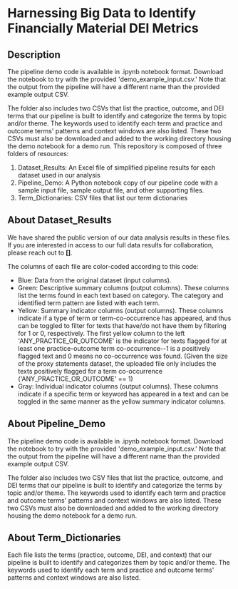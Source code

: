 # Harnessing Big Data to Identify Financially Material DEI Metrics

## Description
The pipeline demo code is available in .ipynb notebook format. Download the notebook to try with the provided 'demo_example_input.csv.' Note that the output from the pipeline will have a different name than the provided example output CSV. 

The folder also includes two CSVs that list the practice, outcome, and DEI terms that our pipeline is built to identify and categorize the terms by topic and/or theme. The keywords used to identify each term and practice and outcome terms' patterns and context windows are also listed. These two CSVs must also be downloaded and added to the working directory housing the demo notebook for a demo run.
This repository is composed of three folders of resources: 
1) Dataset_Results: An Excel file of simplified pipeline results for each dataset used in our analysis 
2) Pipeline_Demo: A Python notebook copy of our pipeline code with a sample input file, sample output file, and other supporting files.
3) Term_Dictionaries: CSV files that list our term dictionaries

## About Dataset_Results
We have shared the public version of our data analysis results in these files. If you are interested in access to our full data results for collaboration, please reach out to **[]**. 

The columns of each file are color-coded according to this code:
- Blue: Data from the original dataset (input columns).
- Green: Descriptive summary columns (output columns). These columns list the terms found in each text based on category. The category and identified term pattern are listed with each term.
- Yellow: Summary indicator columns (output columns). These columns indicate if a type of term or term-co-occurrence has appeared, and thus can be toggled to filter for texts that have/do not have them by filtering for 1 or 0, respectively. The first yellow column to the left 'ANY_PRACTICE_OR_OUTCOME' is the indicator for texts flagged for at least one practice-outcome term co-occurrence--1 is a positively flagged text and 0 means no co-occurrence was found. (Given the size of the proxy statements dataset, the uploaded file only includes the texts positively flagged for a term co-occurrence ('ANY_PRACTICE_OR_OUTCOME' == 1)
- Gray: Individual indicator columns (output columns). These columns indicate if a specific term or keyword has appeared in a text and can be toggled in the same manner as the yellow summary indicator columns.

## About Pipeline_Demo
The pipeline demo code is available in .ipynb notebook format. Download the notebook to try with the provided 'demo_example_input.csv.' Note that the output from the pipeline will have a different name than the provided example output CSV. 

The folder also includes two CSV files that list the practice, outcome, and DEI terms that our pipeline is built to identify and categorize the terms by topic and/or theme. The keywords used to identify each term and practice and outcome terms' patterns and context windows are also listed. These two CSVs must also be downloaded and added to the working directory housing the demo notebook for a demo run.

## About Term_Dictionaries
Each file lists the terms (practice, outcome, DEI, and context) that our pipeline is built to identify and categorizes them by topic and/or theme. The keywords used to identify each term and practice and outcome terms' patterns and context windows are also listed.
